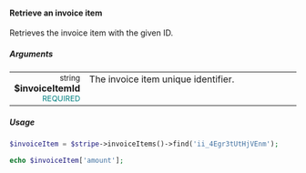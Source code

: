 #### Retrieve an invoice item

Retrieves the invoice item with the given ID.

##### Arguments

<table>
    <tbody>
        <tr valign="top">
            <td width="20%" style="text-align: right">
                <small>string</small> <strong>$invoiceItemId</strong><br />
                <small style="color: teal;">REQUIRED</small>
            </td>
            <td width="80%">
                The invoice item unique identifier.
            </td>
        </tr>
    </tbody>
</table>

##### Usage

```php
$invoiceItem = $stripe->invoiceItems()->find('ii_4Egr3tUtHjVEnm');

echo $invoiceItem['amount'];
```
